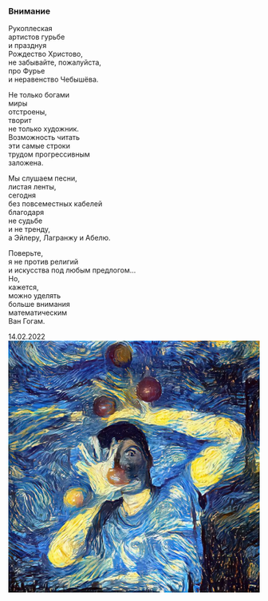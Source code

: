 ### Внимание

Рукоплеская   
артистов гурьбе  
и празднуя   
Рождество Христово,  
не забывайте, пожалуйста,   
про Фурье  
и неравенство Чебышёва.  
  
Не только богами  
миры   
отстроены,  
творит   
не только художник.  
Возможность читать   
эти самые строки  
трудом прогрессивным  
заложена.  
  
Мы слушаем песни,  
листая ленты,  
сегодня  
без повсеместных кабелей  
благодаря   
не судьбе   
и не тренду,  
а Эйлеру, Лагранжу и Абелю.  
  
Поверьте,   
я не против религий  
и искусства под любым предлогом...   
Но,  
кажется,   
можно уделять  
больше внимания  
математическим   
Ван Гогам.  
  
  
  
14.02.2022  
![](img/img.jpg)